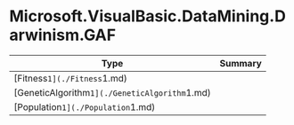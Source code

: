 ﻿
# Microsoft.VisualBasic.DataMining.Darwinism.GAF

|Type|Summary|
|----|-------|
|[Fitness`1](./Fitness`1.md)||
|[GeneticAlgorithm`1](./GeneticAlgorithm`1.md)||
|[Population`1](./Population`1.md)||

